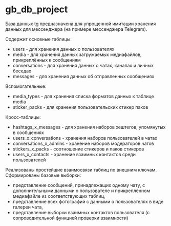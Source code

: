 # gb_db_project

База данных tg предназначена для упрощенной имитации хранения данных для мессенджера (на примере мессенджера Telegram).

Содержит основные таблицы:
- users - для хранения данных о пользователях
- media - для хранения данных загружаемых медиафайлов, прикреплённых к сообщениям
- conversations - для хранения данных о чатах, каналах и личных беседах
- messages - для хранения данных об отправленных сообщениях

Вспомогательные:
- media_types - для хранения списка форматов данных к таблице media
- sticker_packs - для хранения пользовательских стикер паков

Кросс-таблицы:
- hashtags_x_messages - для хранения наборов хештегов, упомянутых в сообщениях
- users_x_conversations - хранения наборов пользователей в чатах
- conversations_x_admins - хранение наборов модераторов чатов
- stickers_x_packs - соотношение стикеров и паков стикеров
- users_x_contacts - хранение взаимных контактов среди пользователей

Реализованы простейшие взаимосвязи таблиц по внешним ключам.
Сформированы базовые выборки:
- представление сообщений, принадлежащих одному чату, с дополнительными данными о пользователе и прикреплённом медиафайле из соответствующих таблиц,
- представление всех фотографий с данными о пользователях в виде галереи чата,
- представление выборки взаимных контактов пользователя (с сопроводительной функцией проверки взаимности)

